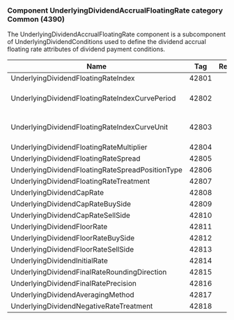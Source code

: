 ### Component UnderlyingDividendAccrualFloatingRate category Common (4390)

The UnderlyingDividendAccrualFloatingRate component is a subcomponent of UnderlyingDividendConditions used to define the dividend accrual floating rate attributes of dividend payment conditions.

| Name                                             | Tag   | Req'd | Documentation                                                                                   |
|--------------------------------------------------|-------|----------|-------------------------------------------------------------------------------------------------|
| UnderlyingDividendFloatingRateIndex              | 42801 |       |                                                                                                 |
| UnderlyingDividendFloatingRateIndexCurvePeriod   | 42802 |       | Conditionally required when UnderlyingDividendFloatingRateIndexCurveUnit(42803) is specified.   |
| UnderlyingDividendFloatingRateIndexCurveUnit     | 42803 |       | Conditionally required when UnderlyingDividendFloatingRateIndexCurvePeriod(42802) is specified. |
| UnderlyingDividendFloatingRateMultiplier         | 42804 |       |                                                                                                 |
| UnderlyingDividendFloatingRateSpread             | 42805 |       |                                                                                                 |
| UnderlyingDividendFloatingRateSpreadPositionType | 42806 |       |                                                                                                 |
| UnderlyingDividendFloatingRateTreatment          | 42807 |       |                                                                                                 |
| UnderlyingDividendCapRate                        | 42808 |       |                                                                                                 |
| UnderlyingDividendCapRateBuySide                 | 42809 |       |                                                                                                 |
| UnderlyingDividendCapRateSellSide                | 42810 |       |                                                                                                 |
| UnderlyingDividendFloorRate                      | 42811 |       |                                                                                                 |
| UnderlyingDividendFloorRateBuySide               | 42812 |       |                                                                                                 |
| UnderlyingDividendFloorRateSellSide              | 42813 |       |                                                                                                 |
| UnderlyingDividendInitialRate                    | 42814 |       |                                                                                                 |
| UnderlyingDividendFinalRateRoundingDirection     | 42815 |       |                                                                                                 |
| UnderlyingDividendFinalRatePrecision             | 42816 |       |                                                                                                 |
| UnderlyingDividendAveragingMethod                | 42817 |       |                                                                                                 |
| UnderlyingDividendNegativeRateTreatment          | 42818 |       |                                                                                                 |

